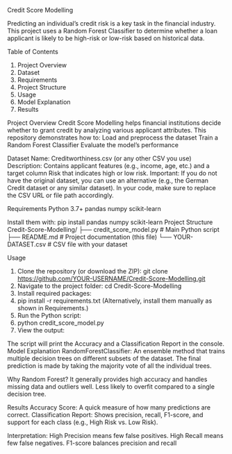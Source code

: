 Credit Score Modelling

Predicting an individual’s credit risk is a key task in the financial industry. This project uses a Random Forest Classifier to determine whether a loan applicant is likely to be high-risk or low-risk based on historical data.

Table of Contents
1. Project Overview
2. Dataset
3. Requirements
4. Project Structure
5. Usage
6. Model Explanation
7. Results

Project Overview
Credit Score Modelling helps financial institutions decide whether to grant credit by analyzing various applicant attributes. This repository demonstrates how to:
Load and preprocess the dataset
Train a Random Forest Classifier
Evaluate the model’s performance

Dataset
Name: Creditworthiness.csv (or any other CSV you use)
Description: Contains applicant features (e.g., income, age, etc.) and a target column Risk that indicates high or low risk.
Important: If you do not have the original dataset, you can use an alternative (e.g., the German Credit dataset or any similar dataset). In your code, make sure to replace the CSV URL or file path accordingly.

Requirements
Python 3.7+
pandas
numpy
scikit-learn

Install them with:
pip install pandas numpy scikit-learn
Project Structure
Credit-Score-Modelling/
├── credit_score_model.py      # Main Python script
├── README.md                  # Project documentation (this file)
└── YOUR-DATASET.csv          # CSV file with your dataset

Usage
1. Clone the repository (or download the ZIP):
git clone https://github.com/YOUR-USERNAME/Credit-Score-Modelling.git
2. Navigate to the project folder:
cd Credit-Score-Modelling
3. Install required packages:
4. pip install -r requirements.txt
(Alternatively, install them manually as shown in Requirements.)
4. Run the Python script:
5. python credit_score_model.py
6. View the output:

The script will print the Accuracy and a Classification Report in the console.
Model Explanation
RandomForestClassifier:
An ensemble method that trains multiple decision trees on different subsets of the dataset.
The final prediction is made by taking the majority vote of all the individual trees.

Why Random Forest?
It generally provides high accuracy and handles missing data and outliers well.
Less likely to overfit compared to a single decision tree.

Results
Accuracy Score: A quick measure of how many predictions are correct.
Classification Report: Shows precision, recall, F1-score, and support for each class (e.g., High Risk vs. Low Risk).

Interpretation:
High Precision means few false positives.
High Recall means few false negatives.
F1-score balances precision and recall
